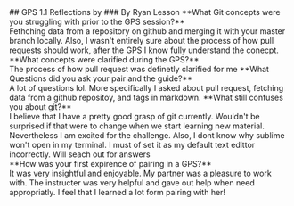 <!DOCTYPE html>
<html>
## GPS 1.1 Reflections by
### By Ryan Lesson
**What Git concepts were you struggling with prior to the GPS session?**<br>
Fethching data from a repository on github and merging it with your master branch locally. Also, I wasn't entirely sure about the process of how pull requests should work, after the GPS I know fully understand the conecpt.<br>
**What concepts were clarified during the GPS?**<br>
The process of how pull request was definetly clarified for me
**What Questions did you ask your pair and the guide?**<br>
A lot of questions lol. More specifically I asked about pull request, fetching data from a github repositoy, and tags in markdown.
**What still confuses you about git?**<br>
I believe that I have a pretty good grasp of git currently. Wouldn't be surprised if that were to change when we start learning new material. Nevertheless I am excited for the challenge. Also, I dont know why sublime won't open in my terminal. I must of set it as my default text edittor incorrectly. Will seach out for answers<br>
**How was your first expirence of pairing in a GPS?**<br>
It was very insightful and enjoyable. My partner was a pleasure to work with. The instructer was very helpful and gave out help when need appropriatly. I feel that I learned a lot form pairing with her! 
<html>
